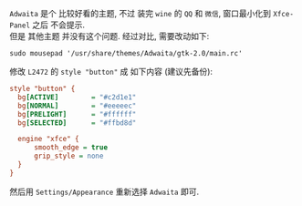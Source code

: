 `Adwaita` 是个 比较好看的主题, 不过 装完 `wine` 的 `QQ` 和 `微信`, 窗口最小化到 `Xfce-Panel` 之后 不会提示.  
但是 其他主题 并没有这个问题. 经过对比, 需要改动如下:

``` shell
sudo mousepad '/usr/share/themes/Adwaita/gtk-2.0/main.rc'
```

修改 `L2472` 的 `style "button"` 成 如下内容 (建议先备份):
``` cfg
style "button" {  
  bg[ACTIVE]        = "#c2d1e1"
  bg[NORMAL]        = "#eeeeec"
  bg[PRELIGHT]      = "#ffffff"
  bg[SELECTED]      = "#ffbd8d"

  engine "xfce" {
      smooth_edge = true
      grip_style = none
  }
}
```

然后用 `Settings/Appearance` 重新选择 `Adwaita` 即可.
